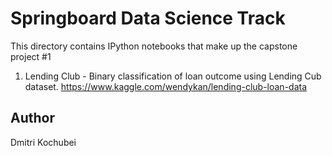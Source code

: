 # Springboard Data Science Track

This directory contains IPython notebooks that make up the capstone project #1

1. Lending Club - Binary classification of loan outcome using Lending Cub dataset.
https://www.kaggle.com/wendykan/lending-club-loan-data

## Author

Dmitri Kochubei

